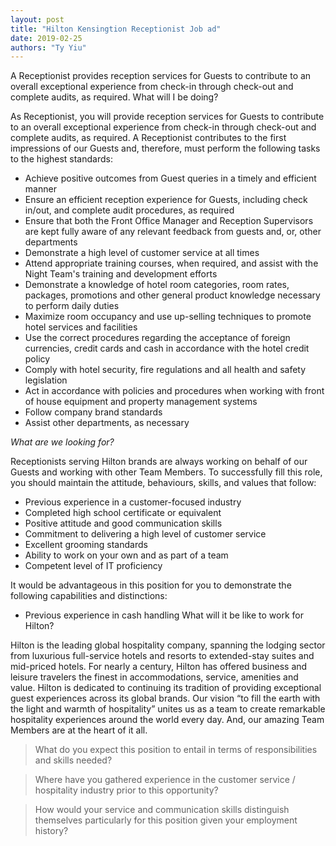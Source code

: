 ```yaml
---
layout: post
title: "Hilton Kensingtion Receptionist Job ad"
date: 2019-02-25
authors: "Ty Yiu"
---
```


A Receptionist provides reception services for Guests to contribute to an
overall exceptional experience from check-in through check-out and complete
audits, as required.  What will I be doing?

As Receptionist, you will provide reception services for Guests to contribute to
an overall exceptional experience from check-in through check-out and complete
audits, as required. A Receptionist contributes to the first impressions of our
Guests and, therefore, must perform the following tasks to the highest
standards:
- Achieve positive outcomes from Guest queries in a timely and efficient manner
- Ensure an efficient reception experience for Guests, including check in/out,
  and complete audit procedures, as required
- Ensure that both the Front Office Manager and Reception Supervisors are kept
  fully aware of any relevant feedback from guests and, or, other departments
- Demonstrate a high level of customer service at all times
- Attend appropriate training courses, when required, and assist with the Night
  Team's training and development efforts
- Demonstrate a knowledge of hotel room categories, room rates, packages,
  promotions and other general product knowledge necessary to perform daily
  duties
- Maximize room occupancy and use up-selling techniques to promote hotel
  services and facilities
- Use the correct procedures regarding the acceptance of foreign currencies,
  credit cards and cash in accordance with the hotel credit policy
- Comply with hotel security, fire regulations and all health and safety
  legislation
- Act in accordance with policies and procedures when working with front of
  house equipment and property management systems
- Follow company brand standards
- Assist other departments, as necessary

*What are we looking for?*

Receptionists serving Hilton brands are always working on behalf of our Guests
and working with other Team Members. To successfully fill this role, you should
maintain the attitude, behaviours, skills, and values that follow:
- Previous experience in a customer-focused industry
- Completed high school certificate or equivalent
- Positive attitude and good communication skills
- Commitment to delivering a high level of customer service
- Excellent grooming standards
- Ability to work on your own and as part of a team
- Competent level of IT proficiency

It would be advantageous in this position for you to demonstrate the following
capabilities and distinctions:

- Previous experience in cash handling What will it be like to work for Hilton?

Hilton is the leading global hospitality company, spanning the lodging sector
from luxurious full-service hotels and resorts to extended-stay suites and
mid-priced hotels. For nearly a century, Hilton has offered business and leisure
travelers the finest in accommodations, service, amenities and value. Hilton is
dedicated to continuing its tradition of providing exceptional guest experiences
across its global brands. Our vision “to fill the earth with the light and
warmth of hospitality” unites us as a team to create remarkable hospitality
experiences around the world every day. And, our amazing Team Members are at the
heart of it all.


> What do you expect this position to entail in terms of responsibilities and
> skills needed?

> Where have you gathered experience in the customer service / hospitality
> industry prior to this opportunity?

> How would your service and communication skills distinguish themselves
> particularly for this position given your employment history?







